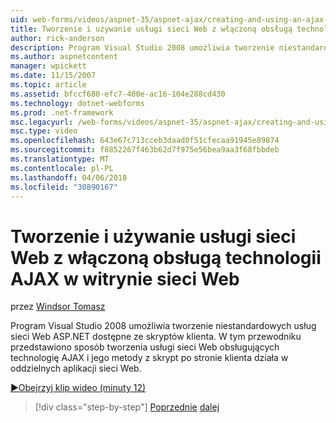 ```yaml
---
uid: web-forms/videos/aspnet-35/aspnet-ajax/creating-and-using-an-ajax-enabled-web-service-in-a-web-site
title: Tworzenie i używanie usługi sieci Web z włączoną obsługą technologii AJAX w witrynie sieci Web | Dokumentacja firmy Microsoft
author: rick-anderson
description: Program Visual Studio 2008 umożliwia tworzenie niestandardowych usług sieci Web ASP.NET dostępne ze skryptów klienta. W tym przewodniku przedstawiono sposób tworzenia AJ...
ms.author: aspnetcontent
manager: wpickett
ms.date: 11/15/2007
ms.topic: article
ms.assetid: bfccf680-efc7-400e-ac16-104e288cd430
ms.technology: dotnet-webforms
ms.prod: .net-framework
msc.legacyurl: /web-forms/videos/aspnet-35/aspnet-ajax/creating-and-using-an-ajax-enabled-web-service-in-a-web-site
msc.type: video
ms.openlocfilehash: 643e67c713cceb3daad0f51cfecaa91945e89874
ms.sourcegitcommit: f8852267f463b62d7f975e56bea9aa3f68fbbdeb
ms.translationtype: MT
ms.contentlocale: pl-PL
ms.lasthandoff: 04/06/2018
ms.locfileid: "30890167"
---
```

<a name="creating-and-using-an-ajax-enabled-web-service-in-a-web-site"></a>Tworzenie i używanie usługi sieci Web z włączoną obsługą technologii AJAX w witrynie sieci Web
====================
przez [Windsor Tomasz](https://twitter.com/robwindsor)

Program Visual Studio 2008 umożliwia tworzenie niestandardowych usług sieci Web ASP.NET dostępne ze skryptów klienta. W tym przewodniku przedstawiono sposób tworzenia usługi sieci Web obsługujących technologię AJAX i jego metody z skrypt po stronie klienta działa w oddzielnych aplikacji sieci Web.

[&#9654;Obejrzyj klip wideo (minuty 12)](https://channel9.msdn.com/Blogs/ASP-NET-Site-Videos/creating-and-using-an-ajax-enabled-web-service-in-a-web-site)

> [!div class="step-by-step"]
> [Poprzednie](adding-ajax-functionality-to-an-existing-aspnet-page.md)
> [dalej](aspnet-ajax-a-demonstration-of-aspnet-ajax.md)
